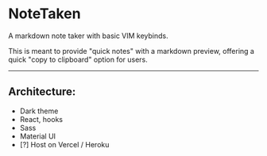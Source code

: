 # NoteTaken

A markdown note taker with basic VIM keybinds.

This is meant to provide "quick notes" with a markdown preview, offering a quick "copy to clipboard" option for users.

---

## Architecture: 
* Dark theme 
* React, hooks
* Sass
* Material UI
* [?] Host on Vercel / Heroku
